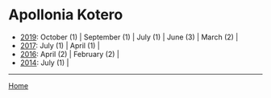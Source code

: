 # Apollonia Kotero

  * [2019](./apollonia-kotero-2019.md): 
      October (1) | 
      September (1) | 
      July (1) | 
      June (3) | 
      March (2) | 
  * [2017](./apollonia-kotero-2017.md): 
      July (1) | 
      April (1) | 
  * [2016](./apollonia-kotero-2016.md): 
      April (2) | 
      February (2) | 
  * [2014](./apollonia-kotero-2014.md): 
      July (1) | 

----

[Home](../)
